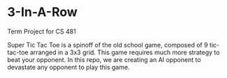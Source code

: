 # 3-In-A-Row
Term Project for CS 481

Super Tic Tac Toe is a spinoff of the old school game, composed of 9 tic-tac-toe arranged in a 3x3 grid. This game requires much more strategy to beat your opponent. In this repo, we are creating an AI opponent to devastate any opponent to play this game.
